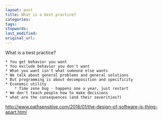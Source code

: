 ```yaml
---
layout: post
title: What is a best practice?
categories:
tags:
stopwords:
last_modified:
original_url:
---
```


What is a best practice?

	* You get behavior you want
	* You exclude behavior you don't want
	* What you want isn't what someone else wants
	* We talk about general problems and general solutions
	* But programming is about decomposition and specificity
	* Economic utility
		* Time zone bug - happens one a year, just restart
	* We don't teach people how to make decisions
	* what are the consequences (and their severities?)


http://www.pathsensitive.com/2018/01/the-design-of-software-is-thing-apart.html
